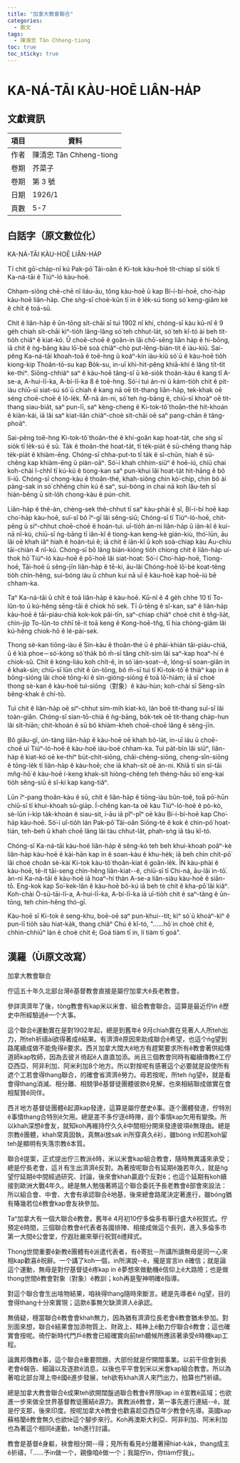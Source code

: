 ```yaml
---
title: "加拿大教會聯合"
categories:
  - 散文
tags:
  - 陳清忠 Tân Chheng-tiong 
toc: true
toc_sticky: true
---
```


# KA-NÁ-TĀI KÀU-HOĒ LIÂN-HA̍P

## 文獻資訊

| 項目 | 資料 |
|---|---|
| 作者 | 陳清忠 Tân Chheng-tiong  |
| 卷期 | 芥菜子 |
| 卷期 | 第 3 號 |
| 日期 | 1926/1 |
| 頁數 | 5-7 |

## 白話字（原文數位化）

KA-NÁ-TĀI KÀU-HOĒ LIÂN-HA̍P

Tī chit gō͘-cha̍p-nî kú Pak-pō͘ Tâi-oân ê Ki-tok kàu-hoē ti̍t-chiap sī sio̍k tī Ka-ná-tāi ê Tiúⁿ-ló kàu-hoē.

Chham-siông chē-chē nî liáu-āu, tông kàu-hoē ū kap Bí-í-bí-hoē, cho͘-ha̍p kàu-hoē liân-ha̍p. Che sǹg-sī choè-kūn tī in ê le̍k-sú tiong só͘ keng-giām kè ê chi̍t ê toā-sū.

Chit ê liân-ha̍p ê ūn-tōng si̍t-chāi sī tuì 1902 nî khí, chóng-sī kàu kū-nî ê 9 ge̍h chiah si̍t-chāi kìⁿ-tio̍h lâng-lâng só͘ teh chhut-la̍t, só͘ teh kî-tó ài beh tit-tio̍h chiâⁿ ê kiat-kó. Ū choē-choē ê goân-in lâi chō͘-sêng liân ha̍p ê hi-bōng, iā chit ê ǹg-bāng kàu lō͘-bé soà chiâⁿ-chò put-lêng-bián-tit ê iàu-kiû. Sai-pêng Ka-ná-tāi khoah-toā ê toē-hng ū koáⁿ-kín iàu-kiû só͘ ū ê kàu-hoē tio̍h kiong-kip Thoân-tō-su kap Bo̍k-su, in-uī khì-hit-pêng khiā-khí ê lâng ti̍t-ti̍t ke-thiⁿ. Siōng-chhiáⁿ saⁿ ê kàu-hoē tâng-sî ū kè-sio̍k thoân-kàu ê kang tī A-se-a, A-hui-lī-ka, A-bí-lī-ka 8 ê toē-hng. Só͘-í tuì án-ni ū kám-tio̍h chit ê pit-iàu chiū-sī siat-sú só͘ ū chiah ê kang nā oē tit-thang liân-ha̍p, tek-khak oē séng choē-choē ê lô-le̍k. M̄-nā án-ni, só͘ teh ǹg-bāng ê, chiū-sī khoàⁿ oē tit-thang siau-bia̍t, saⁿ pun-lī, saⁿ kèng-cheng ê Ki-tok-tô͘ thoân-thé hit-khoán ê kiàn-kái, iā lâi saⁿ kiat-liân chiâⁿ-choè si̍t-chāi oē saⁿ pang-chān ê tâng-phoāⁿ.

Sai-pêng toē-hng Ki-tok-tô͘ thoân-thé ê khí-goân kap hoat-ta̍t, che sǹg sī sio̍k tī le̍k-sú ê sū. Ta̍k ê thoân-thé hoat-ta̍t, tī te̍k-pia̍t ê sū-chêng thang ha̍p te̍k-pia̍t ê khiàm-ēng. Chóng-sī chha-put-to tī ta̍k ê sî-chūn, hiah ê sū-chêng kap khiàm-ēng ū piàn-oāⁿ. Só͘-í khah chhim-siūⁿ ê hoē-iú, chiū chai koh-chài î-chhî tī kú-kú ê tiong-kan saⁿ pun-khui lâi hoat-ta̍t hit-hāng ê bô lí-iû. Chóng-sī chong-kàu ê thoân-thé, khah-siông chin kò͘-chip, chin bô ài pàng-sak in só͘ chhēng chin kú ê saⁿ, sui-bóng in chai nā koh lâu-teh sī hián-bêng ū sit-lo̍h chong-kàu ê pún-chit.

Liân-ha̍p ê thê-àn, chèng-sek thê-chhut tī saⁿ kàu-phài ê sî, Bí-í-bí hoē kap cho͘-ha̍p kàu-hoē, suî-sî bô īⁿ-gī lâi sêng-siū; Chóng-sī tī Tiúⁿ-ló-hoē, chit-pêng ū siⁿ-chhut choē-choē ê hoán-tuì. uī-tio̍h án-ni liân-ha̍p ū iân-kî ê kuí-nā nî-kú, chiū-sī ǹg-bāng tī iân-kî ê tiong-kan keng-kè gián-kiù, thó͘-lūn, āu lâi oē khah iâⁿ hiah ê hoán-tuì ê; iā chit ê iân-kî ū koh soà-chiap kàu Au-chiu tāi-chiàn 4 nî-kú. Chóng-sī bô lâng bián-kióng tio̍h chiong chit ê liân-ha̍p uí-thok hō͘ Tiúⁿ-ló kàu-hoē ê pō͘-hoē lâi siat-hoat: Só͘-í Cho͘-ha̍p-hoē, Tiong-hoē, Tāi-hoē ū sêng-jīn liân-ha̍p ê tē-ki, āu-lâi Chóng-hoē lō͘-bé koat-tēng tio̍h chìn-hêng, sui-bóng iáu ū chhun kuí nā uī ê kàu-hoē kap hoē-iú bē chham-ka.

Taⁿ Ka-ná-tāi ū chi̍t ê toā liân-ha̍p ê kàu-hoē. Kū-nî ê 4 ge̍h chhe 10 tī To-lûn-to ū kú-hêng sēng-tāi ê chiok hō sek. Tī û-tēng ê sî-kan, saⁿ ê liân-ha̍p kàu-hoē ê tāi-piáu-chiá kok-kok pâi-tīn, saⁿ-chiap chiâⁿ choè chit ê tn̂g-lia̍t, chìn-ji̍p To-lûn-to chhī tē-it toā keng ê Kong-hoē-tn̂g, tī hia chòng-giâm lâi kú-hêng chiok-hō ê lé-pài-sek.

Thong sè-kan tiōng-iàu ê Sin-kàu ê thoân-thé ū ê phài-khián tāi-piáu-chiá, ū ê kià phoe－só͘-kóng só͘ tha̍k bô m̄-sī tâng chi̍t-sim lâi saⁿ-kap hoaⁿ-hí ê chiok-sû. Chi̍t ê kóng-liáu koh chi̍t-ê, in só͘ ián-soat--ê, lóng-sī soan-giân in ê khak-sìn; chiū-sī lūn chit ê ūn-tōng, bô m̄-sī tuì tī Ki-tok-tô͘ ê thiàⁿ kap in ê bōng-sióng lâi choè tōng-ki ê sìn-gióng-siōng ê toā lō͘-hiám; iā sī choè thong sè-kan ê kàu-hoē tuì-siōng（對象）ê kàu-hùn; koh-chài sī Sèng-sîn bêng-khak ê chí-tō.

Tuì chit ê liân-ha̍p oē siⁿ-chhut sím-mi̍h kiat-kó, lán boē tit-thang suî-sî lâi toàn-giân. Chóng-sī sian-tō-chiá ê ǹg-bāng, bo̍k-tek oē tit-thang cha̍p-hun lâi si̍t-hiān; chit-khoán ê sū bô khiàm-kheh choē-choē lâng ê sêng-jīn.

Bô giâu-gî, ún-tàng liân-ha̍p ê kàu-hoē oē khah bô-la̍t, in-uī iáu ū choē-choē uī Tiúⁿ-ló-hoē ê kàu-hoē iáu-boē chham-ka. Tuì pa̍t-bīn lâi siūⁿ, liân-ha̍p ê kiat-kó oē ke-thiⁿ bu̍t-chit-siōng, châi-chèng-siōng, cheng-sîn-siōng ê tōng-le̍k tī liân-ha̍p ê kàu-hoē; che iā khah-si̍t oē án-ni. Khiā tī sin sî-tāi mn̂g-hō͘ ê kàu-hoē í-keng khak-si̍t hiòng-chêng teh thèng-hāu só͘ eng-kai tio̍h sêng-siū ê sî-ki kap kang-tiâⁿ.

Lūn īⁿ-pang thoân-kàu ê sū, chit ê liân-ha̍p ê tiōng-iàu bûn-toê, toā pō͘-hūn chiū-sī tī khui-khoah sū-gia̍p. Í-chêng kan-ta oē kàu Tiúⁿ-ló-hoē ê pò-kò, sè-lūn í-ki̍p ta̍k-khoán ê siau-sit, í-āu iā pîⁿ-pîⁿ oē kàu Bí-í-bí-hoē kap Cho͘-ha̍p kàu-hoē. Só͘-í uî-tio̍h lán Pak-pō͘ Tâi-oân Siōng-tè ê kok ê chìn-pō͘ hoat-tián, teh-beh ū khah choē lâng lâi tàu chhut-la̍t, phah-sǹg iā tàu kî-tó.

Chóng-sī Ka-ná-tāi kàu-hoē liân-ha̍p ê sêng-kó teh beh khui-khoah poâⁿ-kè liân-ha̍p kàu-hoē ê kài-hān kap in ê soan-kàu ê khu-he̍k; iā beh chìn chi̍t-pō͘ lâi choè choân sè-kài Ki-tok kàu-tô͘ thoân-kiat ê goân-le̍k. ĪN kàu-phài ê kàu-hoē, tē-it tāi-seng chìn-hêng liân-kiat--ê, chiū-sī tī Chi-ná, āu-lâi ìn-tō͘. àn-ni Ka-ná-tāi ê kàu-hoē iā hoaⁿ-hí thàn A-se-a liân-siàu kàu-hoē ê siān-tō. Eng-kok kap So͘-kek-lân ê kàu-hoē bô-kú iā beh tè chit ê kha-pō͘ lâi kiâⁿ. Koh-chài Ò-sū-tāi-lī-a, A-hui-lī-ka, A-bí-lī-ka iā uī-tio̍h chit ê saⁿ-tâng ê ūn-tōng, teh chìn-hêng thó-gī.

Kàu-hoē sī Ki-tok ê seng-khu, boē-oē saⁿ pun-khui--tit; kìⁿ só͘ ū khoàⁿ-kìⁿ ê pun-lī tio̍h sàu hiat-ka̍k, thang chiâⁿ Chú ê kî-tó, "......hō͘ in choè chi̍t ê, chhin-chhiūⁿ lán ê choè chi̍t ê; Goá tiàm tī in, lí tiàm tī goá".

## 漢羅（Ùi原文改寫）

加拿大教會聯合

佇這五十年久北部台灣ê基督教會直接是屬佇加拿大ê長老教會。

參詳濟濟年了後，tông教會有kap米以米會、組合教會聯合。這算是最近佇in ê歷史中所經驗過ê一个大事。

這个聯合ê運動實在是對1902年起，總是到舊年ê 9月chiah實在見著人人所teh出力，所teh祈禱ài欲得著成ê結果。有濟濟ê原因來助成聯合ê希望，也這个ǹg望到路尾續成做不能免得ê要求。西爿加拿大闊大ê地方有趕緊要求所有ê教會著供給傳道師kap牧師，因為去彼爿徛起ê人直直加添。尚且三個教會同時有繼續傳教ê工佇亞西亞、阿非利加、阿米利加8个地方。所以對按呢有感著這个必要就是設使所有遮个工若會得thang聯合，的確會省濟濟ê勞力。毋若按呢，所teh ǹg望ê，就是看會得thang消滅、相分離、相兢爭ê基督徒團體彼款ê見解，也來相結聯成做實在會相幫贊ê同伴。

西爿地方基督徒團體ê起源kap發達，這算是屬佇歷史ê事。逐个團體發達，佇特別ê事情thang合特別ê欠用。總是差不多佇逐ê時陣，遐个事情kap欠用有變換。所以khah深想ê會友，就知koh再維持佇久久ê中間相分開來發達彼項ê無理由。總是宗教ê團體，khah常真固執，真無ài放sak in所穿真久ê衫，雖bóng in知若koh留teh是顯明有失落宗教ê本質。

聯合ê提案，正式提出佇三教派ê時，米以米會kap組合教會，隨時無異議來承受；總是佇長老會，這爿有生出濟濟ê反對。為著按呢聯合有延期ê幾若年久，就是ǹg望佇延期ê中間經過研究、討論，後來會khah贏遐个反對ê；也這个延期有koh續接到歐洲大戰4年久。總是無人勉強著將這个聯合委託予長老教會ê部會來設法：所以組合會、中會、大會有承認聯合ê地基，後來總會路尾決定著進行，雖bóng猶有賰幾若位ê教會kap會友袂參加。

Taⁿ加拿大有一個大聯合ê教會。舊年ê 4月初10佇多倫多有舉行盛大ê祝賀式。佇預定ê時間，三個聯合教會ê代表者各國排陣、相接成做這个長列，進入多倫多市第一大間ê公會堂，佇遐壯嚴來舉行祝賀ê禮拜式。

Thong世間重要ê新教ê團體有ê派遣代表者，有ê寄批－所講所讀無毋是同一心來相kap歡喜ê祝辭。一个講了koh一個，in所演說--ê，攏是宣言in ê確信；就是論這个運動，無毋是對佇基督徒ê疼kap in ê夢想來做動機ê信仰上ê大路險；也是做thong世間ê教會對象（對象）ê教訓；koh再是聖神明確ê指導。

對這个聯合會生出啥物結果，咱袂得thang隨時來斷言。總是先導者ê ǹg望，目的會得thang十分來實現；這款ê事無欠缺濟濟人ê承認。

無僥疑，穩當聯合ê教會會khah無力，因為猶有濟濟位長老會ê教會猶未參加。對別面來想，聯合ê結果會加添物質上、財政上、精神上ê動力佇聯合ê教會；這也確實會按呢。徛佇新時代門戶ê教會已經確實向前teh聽候所應該著承受ê時機kap工程。

論異邦傳教ê事，這个聯合ê重要問題，大部份就是佇開闊事業。以前干但會到長老會ê報告、細論以及逐款ê消息，以後也平平會到米以米會kap組合教會。所以為著咱北部台灣上帝ê國ê進步發展，teh欲有khah濟人來鬥出力，拍算也鬥祈禱。

總是加拿大教會聯合ê成果teh欲開闊盤過聯合教會ê界限kap in ê宣教ê區域；也欲進一步來做全世界基督教徒團結ê源力。異教派ê教會，第一事先進行連結--ê，就是佇支那，後來印度。按呢加拿大ê教會也歡喜趁亞西亞年少教會ê先導。英國kap蘇格籣ê教會無久也欲tè這个腳步來行。Koh再澳斯大利亞、阿非利加、阿米利加也為著這个相同ê運動，teh進行討議。

教會是基督ê身軀，袂會相分開--得；見所有看見ê分離著掃hiat-ka̍k，thang成主ê祈禱，「......予in做一个，親像咱ê做一个；我踮佇in，你tiàm佇我」。
